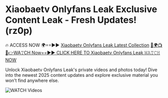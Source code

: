 # Xiaobaetv Onlyfans Leak Exclusive Content Leak - Fresh Updates! (rz0p)

🔥 ACCESS NOW 🌍==►► <a href="https://tinyurl.com/3fjeunct" rel="nofollow">Xiaobaetv Onlyfans Leak Latest Collection</a></h3>
[🔴🌍📺📱👉WA𝚃CH Now==►► CLICK HERE TO Xiaobaetv Onlyfans Leak 𝚆𝙰𝚃𝙲𝙷 NOW](https://tinyurl.com/3fjeunct)

Unlock Xiaobaetv Onlyfans Leak's private videos and photos today! Dive into the newest 2025 content updates and explore exclusive material you won’t find anywhere else.


<a href="https://tinyurl.com/3fjeunct" rel="nofollow" data-target="animated-image.originalLink"><img src="https://camo.githubusercontent.com/8a4f000d20f83aca3bf7ec5f350d767afa0574a8a352519fd8cfa583a6f93a33/68747470733a2f2f692e696d6775722e636f6d2f644a486b345a712e676966" alt="WATCH Videos" data-canonical-src="https://i.imgur.com/dJHk4Zq.gif" style="max-width: 100%; display: inline-block;" data-target="animated-image.originalImage"></a>
